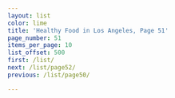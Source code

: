 ```yaml
---
layout: list
color: lime
title: 'Healthy Food in Los Angeles, Page 51'
page_number: 51
items_per_page: 10
list_offset: 500
first: /list/
next: /list/page52/
previous: /list/page50/

---
```

